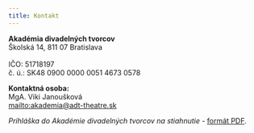 ```yaml
---
title: Kontakt
---
```

**Akadémia divadelných tvorcov** \
Školská 14, 811 07 Bratislava \
\
IČO: 51718197\
č. ú.: SK48 0900 0000 0051 4673 0578

**Kontaktná osoba:** \
MgA. Viki Janoušková \
<mailto:akademia@adt-theatre.sk>

_Prihláška do Akadémie divadelných tvorcov na stiahnutie_ - [formát PDF](/prihlaska.pdf).
